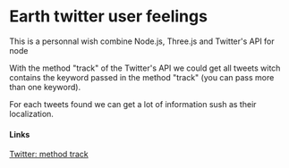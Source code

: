 <h1>Earth twitter user feelings</h1>
<p>This is a personnal wish combine Node.js, Three.js and Twitter's API for node</p>
<p>With the method "track" of the Twitter's API we could get all tweets witch contains the keyword passed in the method "track" (you can pass more than one keyword).</p>
<p>For each tweets found we can get a lot of information sush as their localization.</p>
<h4>Links</h4>
<a href="https://dev.twitter.com/docs/streaming-apis/parameters#track">Twitter: method track</a>
